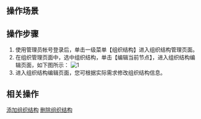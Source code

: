 ## 操作场景

## 操作步骤

1. 使用管理员帐号登录后，单击一级菜单【组织结构】进入组织结构管理页面。
2. 在组织管理页面中，选中组织结构，单击【编辑当前节点】，进入组织结构编辑页面，如下图所示：
![1](https://main.qcloudimg.com/raw/65cb3466ad4551a85ee3c7ad672195b9.png)
3. 进入组织结构编辑页面，您可根据实际需求修改组织结构信息。


## 相关操作
[添加组织结构](https://cloud.tencent.com/document/product/1025/32049)
[删除组织结构](https://cloud.tencent.com/document/product/1025/32339)
